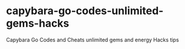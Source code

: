 # capybara-go-codes-unlimited-gems-hacks
Capybara Go Codes and Cheats unlimited gems and energy Hacks tips

